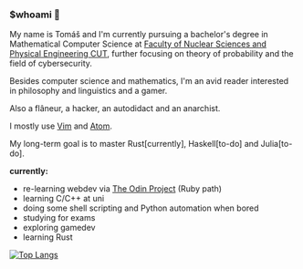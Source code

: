 ### $whoami :turtle:

My name is Tomáš and I'm currently pursuing a bachelor's degree in Mathematical Computer Science at [Faculty of Nuclear Sciences and Physical Engineering CUT](https://www.fjfi.cvut.cz/en/), further focusing on theory of probability and the field of cybersecurity.

Besides computer science and mathematics, I'm an avid reader interested in philosophy and linguistics and a gamer.

Also a flâneur, a hacker, an autodidact and an anarchist.

I mostly use [Vim](https://www.vim.org/) and [Atom](https://atom.io/).

My long-term goal is to master Rust[currently], Haskell[to-do] and Julia[to-do].

**currently:**
- re-learning webdev via [The Odin Project](theodinproject.com/) (Ruby path)
- learning C/C++ at uni
- doing some shell scripting and Python automation when bored
- studying for exams
- exploring gamedev
- learning Rust

[![Top Langs](https://github-readme-stats.vercel.app/api/top-langs/?username=docherak&hide=makefile,jupyter-notebook&layout=compact)](https://github.com/anuraghazra/github-readme-stats)

<!--
**docherak/docherak** is a ✨ _special_ ✨ repository because its `README.md` (this file) appears on your GitHub profile.

Here are some ideas to get you started:

- 🔭 I’m currently working on ...
- 🌱 I’m currently learning ...
- 👯 I’m looking to collaborate on ...
- 🤔 I’m looking for help with ...
- 💬 Ask me about ...
- 📫 How to reach me: ...
- 😄 Pronouns: ...
- ⚡ Fun fact: ...
-->
